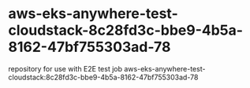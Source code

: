 # aws-eks-anywhere-test-cloudstack-8c28fd3c-bbe9-4b5a-8162-47bf755303ad-78
repository for use with E2E test job aws-eks-anywhere-test-cloudstack:8c28fd3c-bbe9-4b5a-8162-47bf755303ad-78
